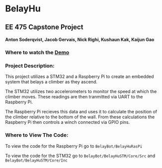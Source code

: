 # BelayHu
## EE 475 Capstone Project
#### Anton Soderqvist, Jacob Gervais, Nick Righi, Kushaun Kak, Kaijun Gao
### Where to watch the [Demo](https://www.youtube.com/watch?v=drQGYvJ-_U8&ab_channel=JacobGervais)
### Project Description:

This project utilizes a STM32 and a Raspberry Pi to create an embedded system that belays a climber as they ascend. 

The STM32 utilizes two accelerometers to monitor the speed at which the climber moves. These readings are then tranmitted via UART to the 
Raspberry Pi. 

The Raspberry Pi recieves this data and uses it to calculate the position of the climber relative to the bottom of the wall. From these calculations
the Raspberry Pi then controls a winch connected via GPIO pins. 

### Where to View The Code:

To view the code for the Raspberry Pi go to `BelayBot/BelayHuRasPi`

To view the code for the STM32 go to `BelayBot/BelayHuSTM/Core/Src` and `BelayBot/BelayHuSTM/Core/Inc` 


